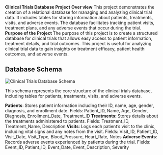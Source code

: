 **Clinical Trials Database Project**
**Over view**
This project demonstrates the creation of a relational database for managing and analyzing clinical trial data. It includes tables for storing information about patients, treatments, visits, and adverse events. The database facilitates tracking patient visits, treatment plans, and any adverse events that occur during the trial.
**Purpose of the Project**
The purpose of this project is to create a structured database for clinical trials that allows easy access to patient information, treatment details, and trial outcomes. This project is useful for analyzing clinical trial data to gain insights on treatment efficacy, patient health outcomes, and adverse events.

## Database Schema

![Clinical Trials Database Schema](https://github-production-user-asset-6210df.s3.amazonaws.com/181974266/376344843-0243a703-a239-4744-ad08-ce3977d7af37.png?X-Amz-Algorithm=AWS4-HMAC-SHA256&X-Amz-Credential=AKIAVCODYLSA53PQK4ZA%2F20241014%2Fus-east-1%2Fs3%2Faws4_request&X-Amz-Date=20241014T180944Z&X-Amz-Expires=300&X-Amz-Signature=64d74b49855b31f1a872775ef18b8b71fbf327a54b8f13d7a618fe9854298bbd&X-Amz-SignedHeaders=host)

This schema represents the core structure of the clinical trials database, including tables for patients, treatments, visits, and adverse events.

**Patients**: Stores patient information including their ID, name, age, gender, diagnosis, and enrollment date.
              Fields: Patient_ID, Name, Age, Gender, Diagnosis, Enrollment_Date, Treatment_ID
**Treatments**: Stores details about the treatments administered to patients.
                Fields: Treatment_ID, Treatment_Name, Description
**Visits**: Logs each patient’s visit to the clinic, including vital signs and any notes from the visit.
            Fields: Visit_ID, Patient_ID, Visit_Date, Visit_Type, Blood_Pressure, Heart_Rate, Notes
**Adverse Events**: Records adverse events experienced by patients during the trial.
                    Fields: Event_ID, Patient_ID, Event_Date, Event_Description, Severity
                  
                  





